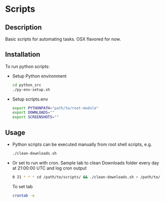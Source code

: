 # Scripts

## Description

Basic scripts for automating tasks. OSX flavored for now.

## Installation

To run python scripts:

- Setup Python environment

    ```bash
    cd python_src
    ./py-env-setup.sh
    ```

- Setup scripts.env

    ```bash
    export PYTHONPATH="path/to/root-module"
    export DOWNLOADS=""
    export SCREENSHOTS=""
    ```

## Usage

- Python scripts can be executed manually from root shell scripts, e.g.

    ```bash
    ./clean-downloads.sh
    ```

- Or set to run with cron. Sample tab to clean Downloads folder every day at 21:00:00 UTC and log cron output

    ```bash
    0 21 * * * cd /path/to/scripts/ && ./clean-downloads.sh > /path/to/scripts/cron-logs/clean-downloads.log 2>&1
    ```

    To set tab

    ```bash
    crontab -e
    ```

